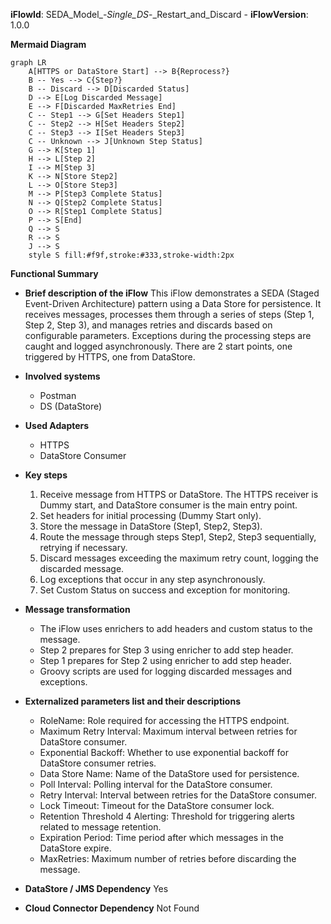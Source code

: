 **iFlowId**: SEDA_Model_-_Single_DS_-_Restart_and_Discard - **iFlowVersion**: 1.0.0

**Mermaid Diagram**
```mermaid
graph LR
    A[HTTPS or DataStore Start] --> B{Reprocess?}
    B -- Yes --> C{Step?}
    B -- Discard --> D[Discarded Status]
    D --> E[Log Discarded Message]
    E --> F[Discarded MaxRetries End]
    C -- Step1 --> G[Set Headers Step1]
    C -- Step2 --> H[Set Headers Step2]
    C -- Step3 --> I[Set Headers Step3]
    C -- Unknown --> J[Unknown Step Status]
    G --> K[Step 1]
    H --> L[Step 2]
    I --> M[Step 3]
    K --> N[Store Step2]
    L --> O[Store Step3]
    M --> P[Step3 Complete Status]
    N --> Q[Step2 Complete Status]
    O --> R[Step1 Complete Status]
    P --> S[End]
    Q --> S
    R --> S
    J --> S
    style S fill:#f9f,stroke:#333,stroke-width:2px
```
**Functional Summary**
- **Brief description of the iFlow**
This iFlow demonstrates a SEDA (Staged Event-Driven Architecture) pattern using a Data Store for persistence. It receives messages, processes them through a series of steps (Step 1, Step 2, Step 3), and manages retries and discards based on configurable parameters. Exceptions during the processing steps are caught and logged asynchronously. There are 2 start points, one triggered by HTTPS, one from DataStore.

- **Involved systems**
    - Postman
    - DS (DataStore)

- **Used Adapters**
    - HTTPS
    - DataStore Consumer

- **Key steps**
    1. Receive message from HTTPS or DataStore. The HTTPS receiver is Dummy start, and DataStore consumer is the main entry point.
    2. Set headers for initial processing (Dummy Start only).
    3. Store the message in DataStore (Step1, Step2, Step3).
    4. Route the message through steps Step1, Step2, Step3 sequentially, retrying if necessary.
    5. Discard messages exceeding the maximum retry count, logging the discarded message.
    6. Log exceptions that occur in any step asynchronously.
    7. Set Custom Status on success and exception for monitoring.

- **Message transformation**
    - The iFlow uses enrichers to add headers and custom status to the message.
    - Step 2 prepares for Step 3 using enricher to add step header.
    - Step 1 prepares for Step 2 using enricher to add step header.
    - Groovy scripts are used for logging discarded messages and exceptions.

- **Externalized parameters list and their descriptions**
    - RoleName: Role required for accessing the HTTPS endpoint.
    - Maximum Retry Interval: Maximum interval between retries for DataStore consumer.
    - Exponential Backoff: Whether to use exponential backoff for DataStore consumer retries.
    - Data Store Name: Name of the DataStore used for persistence.
    - Poll Interval: Polling interval for the DataStore consumer.
    - Retry Interval: Interval between retries for the DataStore consumer.
    - Lock Timeout: Timeout for the DataStore consumer lock.
    - Retention Threshold 4 Alerting: Threshold for triggering alerts related to message retention.
    - Expiration Period: Time period after which messages in the DataStore expire.
    - MaxRetries: Maximum number of retries before discarding the message.

- **DataStore / JMS Dependency**
Yes

- **Cloud Connector Dependency**
Not Found